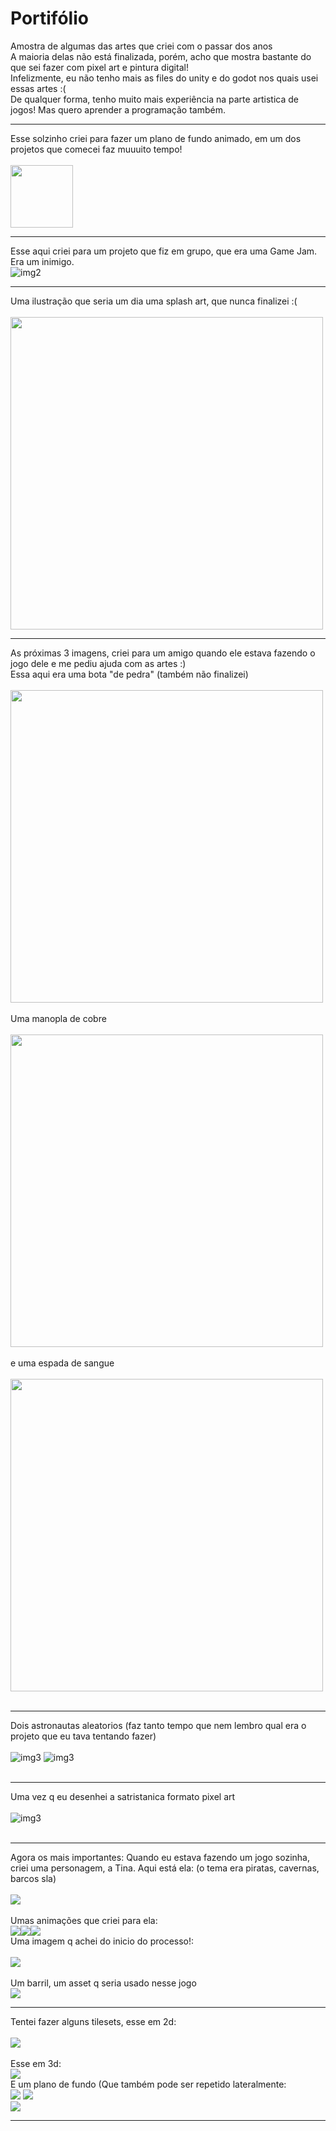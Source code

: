 # Portifólio
Amostra de algumas das artes que criei com o passar dos anos<br>
A maioria delas não está finalizada, porém, acho que mostra bastante do que sei fazer com pixel art e pintura digital!<br>
Infelizmente, eu não tenho mais as files do unity e do godot nos quais usei essas artes :(<br>
De qualquer forma, tenho muito mais experiência na parte artistica de jogos! Mas quero aprender a programação também.<br>
***
Esse solzinho criei para fazer um plano de fundo animado, em um dos projetos que comecei faz muuuito tempo! <br><br>
<img src="assets/sun1.gif" width="100"><br>
***
Esse aqui criei para um projeto que fiz em grupo, que era uma Game Jam. Era um inimigo.<br>
![img2](assets/stoneman.png)<br>
***
Uma ilustração que seria um dia uma splash art, que nunca finalizei :(<br><br>
<img src="assets/moon1.png" width="500"><br>
***
As próximas 3 imagens, criei para um amigo quando ele estava fazendo o jogo dele e me pediu ajuda com as artes :)<br>
Essa aqui era uma bota "de pedra" (também não finalizei)<br><br>
<img src="assets/boots.png" width="500"><br><br>
Uma manopla de cobre<br><br>
<img src="assets/gauntlet.png" width="500"><br><br>
e uma espada de sangue<br><br>
<img src="assets/sword.png" width="500"><br><br>
***
Dois astronautas aleatorios (faz tanto tempo que nem lembro qual era o projeto que eu tava tentando fazer)<br><br>
![img3](assets/astronaut1.png)
![img3](assets/astronaut2.png)<br><br>
***
Uma vez q eu desenhei a satristanica formato pixel art<br><br>
![img3](assets/satristanica.png)<br><br>
***
Agora os mais importantes: Quando eu estava fazendo um jogo sozinha, criei uma personagem, a Tina. Aqui está ela: (o tema era piratas, cavernas, barcos sla)<br><br>
<img src="assets/tina.png"><br><br>
Umas animações que criei para ela:<br>
<img src="assets/idle.gif"><img src="assets/jump.gif"><img src="assets/walk.gif"><br>
Uma imagem q achei do inicio do processo!:<br><br>
<img src="assets/early.png"><br><br>
Um barril, um asset q seria usado nesse jogo<br>
<img src="assets/barril.png"><br>
***
Tentei fazer alguns tilesets, esse em 2d:<br><br>
<img src="assets/2d.png"><br><br>
Esse em 3d:<br>
<img src="assets/3d.png"><br>
E um plano de fundo (Que também pode ser repetido lateralmente:<br>
<img src="assets/background.png"> <img src="assets/background2.png"><br>
<img src="assets/background2.png"><br>
***
